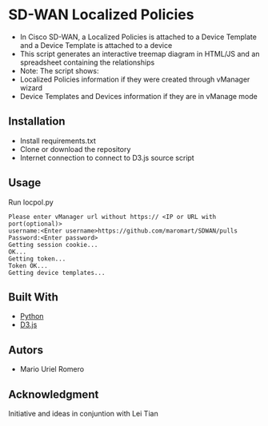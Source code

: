 # SD-WAN Localized Policies 
- In Cisco SD-WAN, a Localized Policies is attached to a Device Template and a Device Template is attached to a device
- This script generates an interactive treemap diagram in HTML/JS and an spreadsheet containing the relationships
- Note: The script shows:
-  Localized Policies information if they were created through vManager wizard
-  Device Templates and Devices information if they are in vManage mode


## Installation
- Install requirements.txt
- Clone or download the repository
- Internet connection to connect to D3.js source script

## Usage
Run locpol.py
```
Please enter vManager url without https:// <IP or URL with port(optional)>
username:<Enter username>https://github.com/maromart/SDWAN/pulls
Password:<Enter password>
Getting session cookie...
OK...
Getting token...
Token OK...
Getting device templates...
```
## Built With
- [Python](https://www.python.org/)
- [D3.js](https://d3js.org/)

## Autors
- Mario Uriel Romero

## Acknowledgment

Initiative and ideas in conjuntion with Lei Tian



